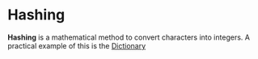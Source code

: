 # Hashing

**Hashing** is a mathematical method to convert characters into integers. A practical example of this is the [Dictionary](dictionary.md)